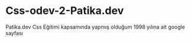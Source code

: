 # Css-odev-2-Patika.dev
Patika.dev Css Eğitimi kapsamında yapmış olduğum 1998 yılına ait google sayfası

